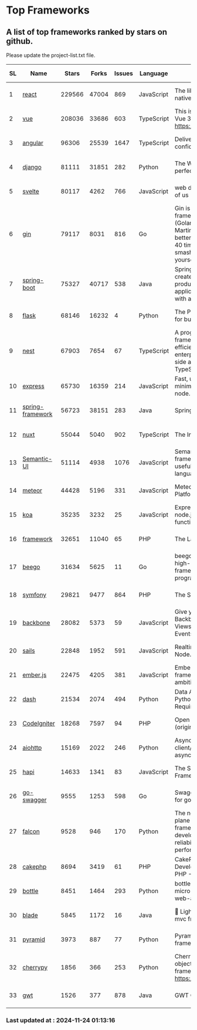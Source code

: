 # Top Frameworks
## A list of top frameworks ranked by stars on github.  
Please update the project-list.txt file.

| SL| Name  | Stars| Forks| Issues | Language | Description | Last Commit |
| --| ------| -----| ---- | ------ | -------- | ----------- | ----------- |
| 1 | [react](https://github.com/facebook/react) | 229566 | 47004 | 869 | JavaScript | The library for web and native user interfaces. | 2024-11-22 22:19:20 |
| 2 | [vue](https://github.com/vuejs/vue) | 208036 | 33686 | 603 | TypeScript | This is the repo for Vue 2. For Vue 3, go to https://github.com/vuejs/core | 2024-10-10 07:24:14 |
| 3 | [angular](https://github.com/angular/angular) | 96306 | 25539 | 1647 | TypeScript | Deliver web apps with confidence 🚀 | 2024-11-22 20:30:43 |
| 4 | [django](https://github.com/django/django) | 81111 | 31851 | 282 | Python | The Web framework for perfectionists with deadlines. | 2024-11-20 12:23:18 |
| 5 | [svelte](https://github.com/sveltejs/svelte) | 80117 | 4262 | 766 | JavaScript | web development for the rest of us | 2024-11-22 19:44:43 |
| 6 | [gin](https://github.com/gin-gonic/gin) | 79117 | 8031 | 816 | Go | Gin is a HTTP web framework written in Go (Golang). It features a Martini-like API with much better performance -- up to 40 times faster. If you need smashing performance, get yourself some Gin. | 2024-11-15 15:54:06 |
| 7 | [spring-boot](https://github.com/spring-projects/spring-boot) | 75327 | 40717 | 538 | Java | Spring Boot helps you to create Spring-powered, production-grade applications and services with absolute minimum fuss. | 2024-11-22 15:46:38 |
| 8 | [flask](https://github.com/pallets/flask) | 68146 | 16232 | 4 | Python | The Python micro framework for building web applications. | 2024-11-23 23:59:30 |
| 9 | [nest](https://github.com/nestjs/nest) | 67903 | 7654 | 67 | TypeScript | A progressive Node.js framework for building efficient, scalable, and enterprise-grade server-side applications with TypeScript/JavaScript 🚀 | 2024-11-22 10:31:18 |
| 10 | [express](https://github.com/expressjs/express) | 65730 | 16359 | 214 | JavaScript | Fast, unopinionated, minimalist web framework for node. | 2024-11-20 19:40:39 |
| 11 | [spring-framework](https://github.com/spring-projects/spring-framework) | 56723 | 38151 | 283 | Java | Spring Framework | 2024-11-22 16:07:44 |
| 12 | [nuxt](https://github.com/nuxt/nuxt) | 55044 | 5040 | 902 | TypeScript | The Intuitive Vue Framework. | 2024-11-22 05:41:18 |
| 13 | [Semantic-UI](https://github.com/Semantic-Org/Semantic-UI) | 51114 | 4938 | 1076 | JavaScript | Semantic is a UI component framework based around useful principles from natural language. | 2023-01-11 17:05:32 |
| 14 | [meteor](https://github.com/meteor/meteor) | 44428 | 5196 | 331 | JavaScript | Meteor, the JavaScript App Platform | 2024-11-22 12:08:15 |
| 15 | [koa](https://github.com/koajs/koa) | 35235 | 3232 | 25 | JavaScript | Expressive middleware for node.js using ES2017 async functions | 2024-11-04 05:08:13 |
| 16 | [framework](https://github.com/laravel/framework) | 32651 | 11040 | 65 | PHP | The Laravel Framework. | 2024-11-22 14:00:16 |
| 17 | [beego](https://github.com/beego/beego) | 31634 | 5625 | 11 | Go | beego is an open-source, high-performance web framework for the Go programming language. | 2024-11-20 14:03:38 |
| 18 | [symfony](https://github.com/symfony/symfony) | 29821 | 9477 | 864 | PHP | The Symfony PHP framework | 2024-11-23 09:17:38 |
| 19 | [backbone](https://github.com/jashkenas/backbone) | 28082 | 5373 | 59 | JavaScript | Give your JS App some Backbone with Models, Views, Collections, and Events | 2024-09-02 12:55:04 |
| 20 | [sails](https://github.com/balderdashy/sails) | 22848 | 1952 | 591 | JavaScript | Realtime MVC Framework for Node.js | 2024-11-08 16:04:38 |
| 21 | [ember.js](https://github.com/emberjs/ember.js) | 22475 | 4205 | 381 | JavaScript | Ember.js - A JavaScript framework for creating ambitious web applications | 2024-11-22 04:21:24 |
| 22 | [dash](https://github.com/plotly/dash) | 21534 | 2074 | 494 | Python | Data Apps & Dashboards for Python. No JavaScript Required. | 2024-11-22 19:31:52 |
| 23 | [CodeIgniter](https://github.com/bcit-ci/CodeIgniter) | 18268 | 7597 | 94 | PHP | Open Source PHP Framework (originally from EllisLab) | 2024-03-20 03:51:42 |
| 24 | [aiohttp](https://github.com/aio-libs/aiohttp) | 15169 | 2022 | 246 | Python | Asynchronous HTTP client/server framework for asyncio and Python | 2024-11-21 15:08:46 |
| 25 | [hapi](https://github.com/hapijs/hapi) | 14633 | 1341 | 83 | JavaScript | The Simple, Secure Framework Developers Trust | 2024-10-24 22:10:55 |
| 26 | [go-swagger](https://github.com/go-swagger/go-swagger) | 9555 | 1253 | 598 | Go | Swagger 2.0 implementation for go | 2024-11-07 04:05:23 |
| 27 | [falcon](https://github.com/falconry/falcon) | 9528 | 946 | 170 | Python | The no-magic web data plane API and microservices framework for Python developers, with a focus on reliability, correctness, and performance at scale. | 2024-11-20 11:35:04 |
| 28 | [cakephp](https://github.com/cakephp/cakephp) | 8694 | 3419 | 61 | PHP | CakePHP: The Rapid Development Framework for PHP - Official Repository | 2024-11-22 15:51:43 |
| 29 | [bottle](https://github.com/bottlepy/bottle) | 8451 | 1464 | 293 | Python | bottle.py is a fast and simple micro-framework for python web-applications. | 2024-11-18 16:25:01 |
| 30 | [blade](https://github.com/lets-blade/blade) | 5845 | 1172 | 16 | Java | :rocket: Lightning fast and elegant mvc framework for Java8 | 2024-11-17 05:14:06 |
| 31 | [pyramid](https://github.com/Pylons/pyramid) | 3973 | 887 | 77 | Python | Pyramid - A Python web framework | 2024-06-10 16:09:42 |
| 32 | [cherrypy](https://github.com/cherrypy/cherrypy) | 1856 | 366 | 253 | Python | CherryPy is a pythonic, object-oriented HTTP framework.      https://cherrypy.dev | 2024-10-31 00:00:39 |
| 33 | [gwt](https://github.com/gwtproject/gwt) | 1526 | 377 | 878 | Java | GWT Open Source Project | 2024-11-07 15:22:31 |

### Last updated at : 2024-11-24 01:13:16
